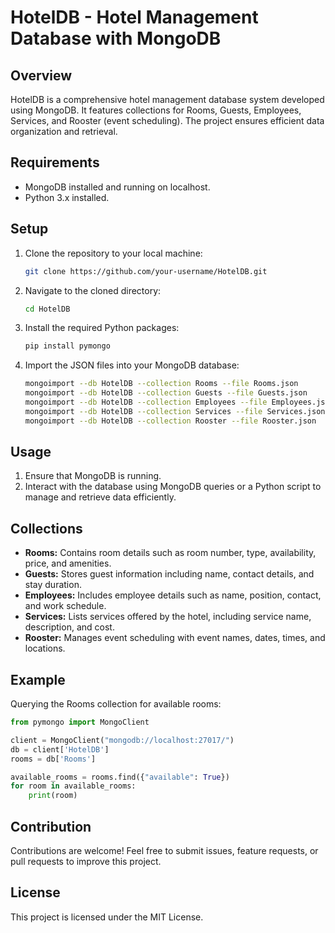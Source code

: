 # HotelDB - Hotel Management Database with MongoDB

## Overview

HotelDB is a comprehensive hotel management database system developed using MongoDB. It features collections for Rooms, Guests, Employees, Services, and Rooster (event scheduling). The project ensures efficient data organization and retrieval.

## Requirements

- MongoDB installed and running on localhost.
- Python 3.x installed.

## Setup

1. Clone the repository to your local machine:

    ```bash
    git clone https://github.com/your-username/HotelDB.git
    ```

2. Navigate to the cloned directory:

    ```bash
    cd HotelDB
    ```

3. Install the required Python packages:

    ```bash
    pip install pymongo
    ```

4. Import the JSON files into your MongoDB database:

    ```bash
    mongoimport --db HotelDB --collection Rooms --file Rooms.json
    mongoimport --db HotelDB --collection Guests --file Guests.json
    mongoimport --db HotelDB --collection Employees --file Employees.json
    mongoimport --db HotelDB --collection Services --file Services.json
    mongoimport --db HotelDB --collection Rooster --file Rooster.json
    ```

## Usage

1. Ensure that MongoDB is running.
2. Interact with the database using MongoDB queries or a Python script to manage and retrieve data efficiently.

## Collections

- **Rooms:** Contains room details such as room number, type, availability, price, and amenities.
- **Guests:** Stores guest information including name, contact details, and stay duration.
- **Employees:** Includes employee details such as name, position, contact, and work schedule.
- **Services:** Lists services offered by the hotel, including service name, description, and cost.
- **Rooster:** Manages event scheduling with event names, dates, times, and locations.

## Example

Querying the Rooms collection for available rooms:

```python
from pymongo import MongoClient

client = MongoClient("mongodb://localhost:27017/")
db = client['HotelDB']
rooms = db['Rooms']

available_rooms = rooms.find({"available": True})
for room in available_rooms:
    print(room)
```
## Contribution
Contributions are welcome! Feel free to submit issues, feature requests, or pull requests to improve this project.
## License
This project is licensed under the MIT License.
